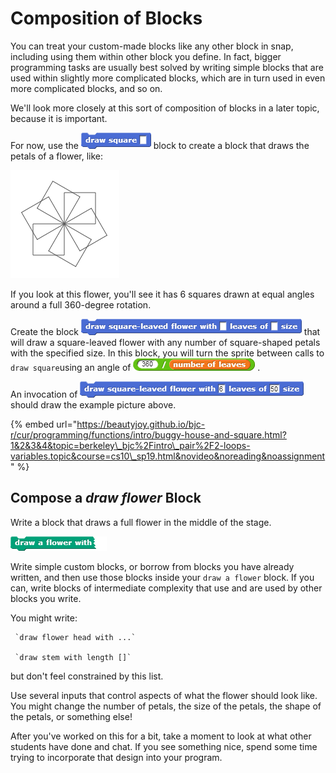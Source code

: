 # Composition of Blocks

You can treat your custom-made blocks like any other block in snap, including using them within other block you define. In fact, bigger programming tasks are usually best solved by writing simple blocks that are used within slightly more complicated blocks, which are in turn used in even more complicated blocks, and so on.

We'll look more closely at this sort of composition of blocks in a later topic, because it is important.

For now, use the ![](../.gitbook/assets/image%20%2868%29.png) block to create a block that draws the petals of a flower, like:

![](../.gitbook/assets/image%20%28121%29.png)

If you look at this flower, you'll see it has 6 squares drawn at equal angles around a full 360-degree rotation.

Create the block ![](../.gitbook/assets/image%20%2856%29.png) that will draw a square-leaved flower with any number of square-shaped petals with the specified size. In this block, you will turn the sprite between calls to `draw square`using an angle of ![](../.gitbook/assets/image%20%28108%29.png) . 

An invocation of ![](../.gitbook/assets/image%20%2845%29.png) should draw the example picture above.

{% embed url="https://beautyjoy.github.io/bjc-r/cur/programming/functions/intro/buggy-house-and-square.html?1&2&3&4&topic=berkeley\_bjc%2Fintro\_pair%2F2-loops-variables.topic&course=cs10\_sp19.html&novideo&noreading&noassignment" %}

## Compose a _draw flower_ Block

Write a block that draws a full flower in the middle of the stage.

![](../.gitbook/assets/image%20%2869%29.png)

Write simple custom blocks, or borrow from blocks you have already written, and then use those blocks inside your `draw a flower` block. If you can, write blocks of intermediate complexity that use and are used by other blocks you write.  
  
You might write:  
  
     `draw flower head with ...`  
  
     `draw stem with length []`  
  
but don't feel constrained by this list.

Use several inputs that control aspects of what the flower should look like. You might change the number of petals, the size of the petals, the shape of the petals, or something else!

After you've worked on this for a bit, take a moment to look at what other students have done and chat. If you see something nice, spend some time trying to incorporate that design into your program.

